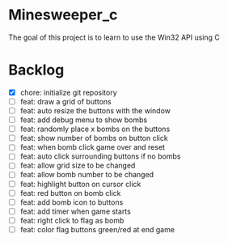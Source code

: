 # Minesweeper_c

The goal of this project is to learn to use the Win32 API using C

# Backlog

- [x] chore: initialize git repository
- [ ] feat: draw a grid of buttons
- [ ] feat: auto resize the buttons with the window
- [ ] feat: add debug menu to show bombs
- [ ] feat: randomly place x bombs on the buttons
- [ ] feat: show number of bombs on button click
- [ ] feat: when bomb click game over and reset
- [ ] feat: auto click surrounding buttons if no bombs
- [ ] feat: allow grid size to be changed
- [ ] feat: allow bomb number to be changed
- [ ] feat: highlight button on cursor click
- [ ] feat: red button on bomb click
- [ ] feat: add bomb icon to buttons
- [ ] feat: add timer when game starts
- [ ] feat: right click to flag as bomb
- [ ] feat: color flag buttons green/red at end game
